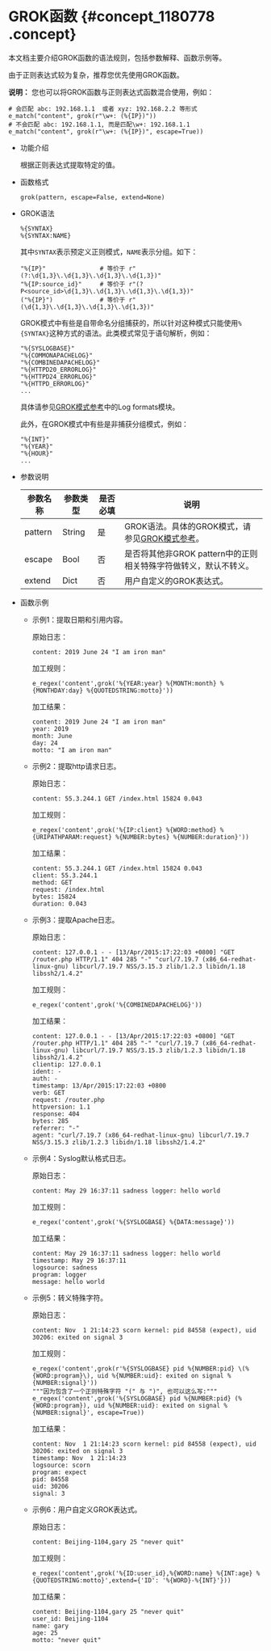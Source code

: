 # GROK函数 {#concept_1180778 .concept}

本文档主要介绍GROK函数的语法规则，包括参数解释、函数示例等。

由于正则表达式较为复杂，推荐您优先使用GROK函数。

**说明：** 您也可以将GROK函数与正则表达式函数混合使用，例如：

``` {#codeblock_9tk_fcc_vdn}
# 会匹配 abc: 192.168.1.1  或者 xyz: 192.168.2.2 等形式
e_match("content", grok(r"\w+: (%{IP})"))
# 不会匹配 abc: 192.168.1.1, 而是匹配\w+: 192.168.1.1
e_match("content", grok(r"\w+: (%{IP})", escape=True))
```

-   功能介绍

    根据正则表达式提取特定的值。

-   函数格式

    ``` {#codeblock_ghl_oqj_lsk}
    grok(pattern, escape=False, extend=None)
    ```

-   GROK语法

    ``` {#codeblock_tc7_9i1_h9x}
    %{SYNTAX} 
    %{SYNTAX:NAME}
    ```

    其中`SYNTAX`表示预定义正则模式，`NAME`表示分组。如下：

    ``` {#codeblock_6hy_iht_aul}
    "%{IP}"               # 等价于 r"(?:\d{1,3}\.\d{1,3}\.\d{1,3}\.\d{1,3})"
    "%{IP:source_id}"     # 等价于 r"(?P<source_id>\d{1,3}\.\d{1,3}\.\d{1,3}\.\d{1,3})"
    ("%{IP}")             # 等价于 r"(\d{1,3}\.\d{1,3}\.\d{1,3}\.\d{1,3})"
    ```

    GROK模式中有些是自带命名分组捕获的，所以针对这种模式只能使用`%{SYNTAX}`这种方式的语法。此类模式常见于语句解析，例如：

    ``` {#codeblock_3rh_6dz_kfg}
    "%{SYSLOGBASE}"        
    "%{COMMONAPACHELOG}" 
    "%{COMBINEDAPACHELOG}"
    "%{HTTPD20_ERRORLOG}"
    "%{HTTPD24_ERRORLOG}"
    "%{HTTPD_ERRORLOG}"
    ...
    ```

    具体请参见[GROK模式参考](../../../../cn.zh-CN/数据加工/数据加工语法/通用参考/GROK模式参考.md#)中的Log formats模块。

    此外，在GROK模式中有些是非捕获分组模式，例如：

    ``` {#codeblock_kk6_bnk_ozc}
    "%{INT}"    
    "%{YEAR}"
    "%{HOUR}"
    ...
    ```

-   参数说明

    |参数名称|参数类型|是否必填|说明|
    |----|----|----|--|
    |pattern|String|是|GROK语法。具体的GROK模式，请参见[GROK模式参考](../../../../cn.zh-CN/数据加工/数据加工语法/通用参考/GROK模式参考.md#)。|
    |escape|Bool|否|是否将其他非GROK pattern中的正则相关特殊字符做转义，默认不转义。|
    |extend|Dict|否|用户自定义的GROK表达式。|

-   函数示例
    -   示例1：提取日期和引用内容。

        原始日志：

        ``` {#codeblock_p50_025_2px}
        content: 2019 June 24 "I am iron man"
        ```

        加工规则：

        ``` {#codeblock_psu_0su_q0y}
        e_regex('content',grok('%{YEAR:year} %{MONTH:month} %{MONTHDAY:day} %{QUOTEDSTRING:motto}'))
        ```

        加工结果：

        ``` {#codeblock_psh_6wg_ab1}
        content: 2019 June 24 "I am iron man"
        year: 2019
        month: June
        day: 24
        motto: "I am iron man"
        ```

    -   示例2：提取http请求日志。

        原始日志：

        ``` {#codeblock_36m_9kc_2ul}
        content: 55.3.244.1 GET /index.html 15824 0.043
        ```

        加工规则：

        ``` {#codeblock_uje_ju5_c4s}
        e_regex('content',grok('%{IP:client} %{WORD:method} %{URIPATHPARAM:request} %{NUMBER:bytes} %{NUMBER:duration}'))
        ```

        加工结果：

        ``` {#codeblock_0hf_6fh_0o3}
        content: 55.3.244.1 GET /index.html 15824 0.043
        client: 55.3.244.1
        method: GET
        request: /index.html
        bytes: 15824
        duration: 0.043
        ```

    -   示例3：提取Apache日志。

        原始日志：

        ``` {#codeblock_fz3_ke7_oih}
        content: 127.0.0.1 - - [13/Apr/2015:17:22:03 +0800] "GET /router.php HTTP/1.1" 404 285 "-" "curl/7.19.7 (x86_64-redhat-linux-gnu) libcurl/7.19.7 NSS/3.15.3 zlib/1.2.3 libidn/1.18 libssh2/1.4.2"
        ```

        加工规则：

        ``` {#codeblock_6ni_cmi_b5g}
        e_regex('content',grok('%{COMBINEDAPACHELOG}'))
        ```

        加工结果：

        ``` {#codeblock_iey_zf0_pgl}
        content: 127.0.0.1 - - [13/Apr/2015:17:22:03 +0800] "GET /router.php HTTP/1.1" 404 285 "-" "curl/7.19.7 (x86_64-redhat-linux-gnu) libcurl/7.19.7 NSS/3.15.3 zlib/1.2.3 libidn/1.18 libssh2/1.4.2"
        clientip: 127.0.0.1
        ident: -
        auth: -
        timestamp: 13/Apr/2015:17:22:03 +0800
        verb: GET
        request: /router.php
        httpversion: 1.1
        response: 404
        bytes: 285
        referrer: "-"
        agent: "curl/7.19.7 (x86_64-redhat-linux-gnu) libcurl/7.19.7 NSS/3.15.3 zlib/1.2.3 libidn/1.18 libssh2/1.4.2"
        ```

    -   示例4：Syslog默认格式日志。

        原始日志：

        ``` {#codeblock_m5r_foi_b89}
        content: May 29 16:37:11 sadness logger: hello world
        ```

        加工规则：

        ``` {#codeblock_swl_79y_p5c}
        e_regex('content',grok('%{SYSLOGBASE} %{DATA:message}'))
        ```

        加工结果：

        ``` {#codeblock_oph_wja_nwy}
        content: May 29 16:37:11 sadness logger: hello world
        timestamp: May 29 16:37:11
        logsource: sadness
        program: logger
        message: hello world
        ```

    -   示例5：转义特殊字符。

        原始日志：

        ``` {#codeblock_iye_aan_uys}
        content: Nov  1 21:14:23 scorn kernel: pid 84558 (expect), uid 30206: exited on signal 3
        ```

        加工规则：

        ``` {#codeblock_omc_mmk_8ya}
        e_regex('content',grok(r'%{SYSLOGBASE} pid %{NUMBER:pid} \(%{WORD:program}\), uid %{NUMBER:uid}: exited on signal %{NUMBER:signal}'))
        """因为包含了一个正则特殊字符 "(" 与 ")", 也可以这么写:"""
        e_regex('content',grok('%{SYSLOGBASE} pid %{NUMBER:pid} (%{WORD:program}), uid %{NUMBER:uid}: exited on signal %{NUMBER:signal}', escape=True))
        ```

        加工结果：

        ``` {#codeblock_esg_j4e_z6y}
        content: Nov  1 21:14:23 scorn kernel: pid 84558 (expect), uid 30206: exited on signal 3
        timestamp: Nov  1 21:14:23
        logsource: scorn
        program: expect
        pid: 84558
        uid: 30206
        signal: 3
        ```

    -   示例6：用户自定义GROK表达式。

        原始日志：

        ``` {#codeblock_rsb_7j1_wtn}
        content: Beijing-1104,gary 25 "never quit"
        ```

        加工规则：

        ``` {#codeblock_an5_820_d3k}
        e_regex('content',grok('%{ID:user_id},%{WORD:name} %{INT:age} %{QUOTEDSTRING:motto}',extend={'ID': '%{WORD}-%{INT}'}))
        ```

        加工结果：

        ``` {#codeblock_ixd_whq_e5m}
        content: Beijing-1104,gary 25 "never quit"
        user_id: Beijing-1104
        name: gary
        age: 25
        motto: "never quit"
        ```


